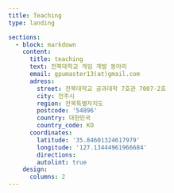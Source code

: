 ```yaml
---
title: Teaching
type: landing

sections:
  - block: markdown
    content:
      title: teaching
      text: 전북대학교 게임 개발 동아리
      email: gpumaster13(at)gmail.com
      adress:
        street: 전북대학교 공과대학 7호관 7007-2호
        city: 전주시
        region: 전북특별자치도
        postcode: '54896'
        country: 대한민국
        country_code: KO
      coordinates:
        latitude: '35.84601324617979'
        longitude: '127.13444961966684'
        directions:
        autolint: true
    design:
      columns: 2
---
```

